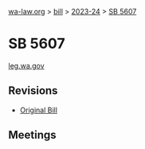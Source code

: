 [wa-law.org](/) > [bill](/bill/) > [2023-24](/bill/2023-24/) > [SB 5607](/bill/2023-24/sb/5607/)

# SB 5607
[leg.wa.gov](https://app.leg.wa.gov/billsummary?BillNumber=5607&Year=2023&Initiative=false)

## Revisions
* [Original Bill](1/)

## Meetings